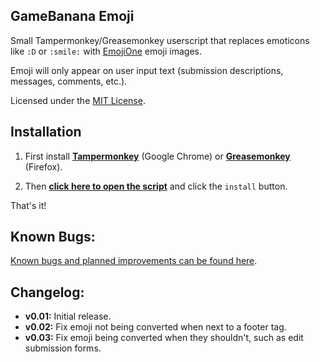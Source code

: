 ## GameBanana Emoji

Small Tampermonkey/Greasemonkey userscript that replaces emoticons like `:D` or `:smile:` with [EmojiOne](https://github.com/Ranks/emojione) emoji images.

Emoji will only appear on user input text (submission descriptions, messages, comments, etc.).

Licensed under the [MIT License](https://raw.githubusercontent.com/yogensia/gb-emojione/master/LICENSE).


## Installation

1. First install **[Tampermonkey](https://chrome.google.com/webstore/detail/tampermonkey/dhdgffkkebhmkfjojejmpbldmpobfkfo)** (Google Chrome) or **[Greasemonkey](https://addons.mozilla.org/en-us/firefox/addon/greasemonkey/)** (Firefox).

2. Then **[click here to open the script](https://github.com/yogensia/gb-emojione/raw/master/gb-emojione.user.js)** and click the `install` button.

That's it!


## Known Bugs:

[Known bugs and planned improvements can be found here](https://github.com/yogensia/gb-emojione/issues).


## Changelog:

- **v0.01:** Initial release.
- **v0.02:** Fix emoji not being converted when next to a footer tag.
- **v0.03:** Fix emoji being converted when they shouldn't, such as edit submission forms.